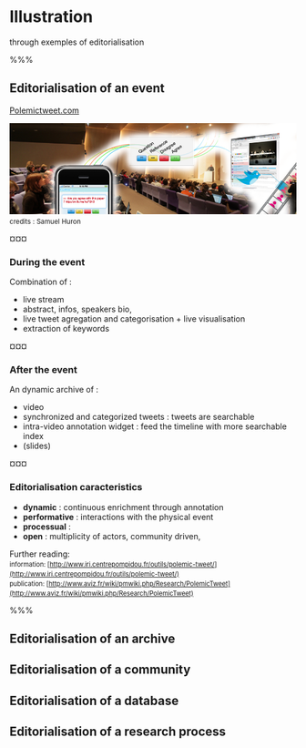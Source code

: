 # Illustration

through exemples of editorialisation

%%%

## Editorialisation of an event

[Polemictweet.com](http://polemictweet.com)

![Teaser polemictweet](img/polemictweet-teaser.png)
<small>credits : Samuel Huron</small>

¤¤¤

### During the event

Combination of :
* live stream
* abstract, infos, speakers bio,
* live tweet agregation and categorisation + live visualisation
* extraction of keywords

¤¤¤

### After the event

An dynamic archive of :
* video
* synchronized and categorized tweets : tweets are searchable
* intra-video annotation widget : feed the timeline with more searchable index
* (slides)

¤¤¤

### Editorialisation caracteristics

* **dynamic** : continuous enrichment through annotation
* **performative** : interactions with the physical event
* **processual** :
* **open** : multiplicity of actors, community driven,

Further reading:  
<span style="font-size:0.8em">information: [http://www.iri.centrepompidou.fr/outils/polemic-tweet/](http://www.iri.centrepompidou.fr/outils/polemic-tweet/)  
publication: [http://www.aviz.fr/wiki/pmwiki.php/Research/PolemicTweet](http://www.aviz.fr/wiki/pmwiki.php/Research/PolemicTweet)</span>

%%%

## Editorialisation of an archive

## Editorialisation of a community

## Editorialisation of a database

## Editorialisation of a research process
